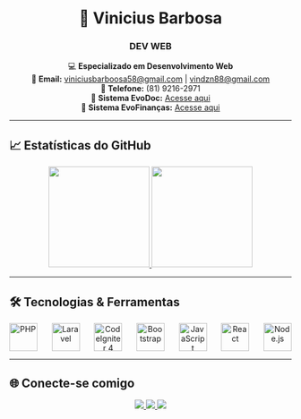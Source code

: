 <div align="center">

# 🚀 Vinicius Barbosa  
### **DEV WEB**  

💻 **Especializado em Desenvolvimento Web**  
📧 **Email:** viniciusbarboosa58@gmail.com | vindzn88@gmail.com  
📱 **Telefone:** (81) 9216-2971  
🔗 **Sistema EvoDoc:** [Acesse aqui](https://evodoc.com.br/index.php/login)  
🔗 **Sistema EvoFinanças:** [Acesse aqui](https://evofinancas.evodocsistemas.com/)  

</div>

---

## 📈 Estatísticas do GitHub  
<div align="center">
  <a href="https://github.com/viniciusbarboosa">
    <img height="180em" src="https://github-readme-stats.vercel.app/api?username=viniciusbarboosa&show_icons=true&theme=radical&include_all_commits=true&count_private=true&border_radius=50"/>
    <img height="180em" src="https://github-readme-stats.vercel.app/api/top-langs/?username=viniciusbarboosa&layout=compact&langs_count=7&theme=radical&border_radius=50"/>
  </a>
</div>

---

## 🛠️ Tecnologias & Ferramentas  
<div align="center" style="display: flex; justify-content: space-between; gap: 15px;">

<img alt="PHP" height="50" src="https://cdn.jsdelivr.net/gh/devicons/devicon/icons/php/php-original.svg">
  
  <img alt="Laravel" height="50" src="https://cdn.jsdelivr.net/gh/devicons/devicon/icons/laravel/laravel-original.svg">
  
  <img alt="CodeIgniter 4" height="50" src="https://cdn.jsdelivr.net/gh/devicons/devicon/icons/codeigniter/codeigniter-plain.svg">
  
  <img alt="Bootstrap" height="50" src="https://cdn.jsdelivr.net/gh/devicons/devicon/icons/bootstrap/bootstrap-original.svg">
  
  <img alt="JavaScript" height="50" src="https://cdn.jsdelivr.net/gh/devicons/devicon/icons/javascript/javascript-original.svg">
  
  <img alt="React" height="50" src="https://cdn.jsdelivr.net/gh/devicons/devicon/icons/react/react-original.svg">
  
  <img alt="Node.js" height="50" src="https://upload.wikimedia.org/wikipedia/commons/d/d9/Node.js_logo.svg">

</div>

---

## 🌐 Conecte-se comigo  
<div align="center">
  <a href="https://www.linkedin.com/in/vinicius-barboosa-2542b0251/" target="_blank">
    <img src="https://img.shields.io/badge/-LinkedIn-%230077B5?style=for-the-badge&logo=linkedin&logoColor=white">
  </a> 
  <a href="https://github.com/viniciusbarboosa" target="_blank">
    <img src="https://img.shields.io/badge/-GitHub-%23181717?style=for-the-badge&logo=github&logoColor=white">
  </a>
  <a href="https://evodoc.com.br/index.php/login" target="_blank">
    <img src="https://img.shields.io/badge/-EvoDoc-%235C2D91?style=for-the-badge&logo=googlechrome&logoColor=white">
  </a>
</div>
